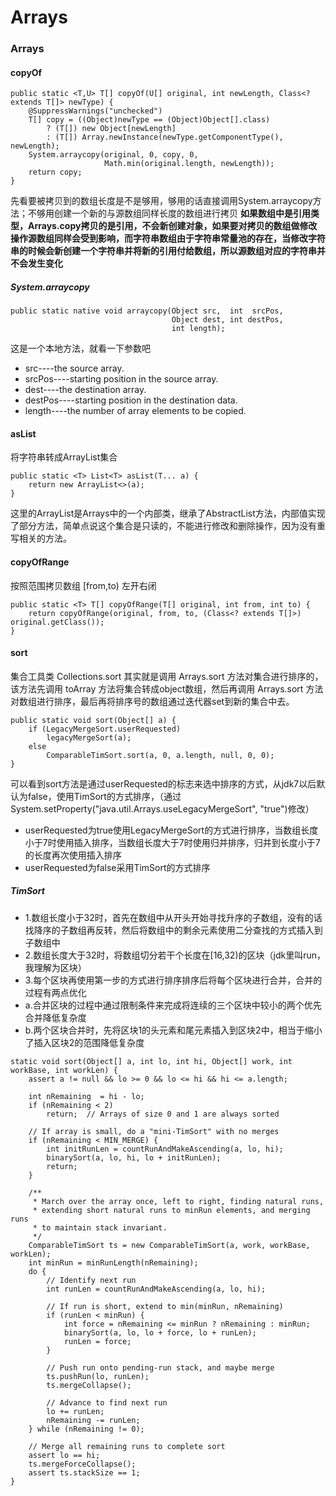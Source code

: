 # Arrays

### Arrays
#### copyOf
~~~
public static <T,U> T[] copyOf(U[] original, int newLength, Class<? extends T[]> newType) {
    @SuppressWarnings("unchecked")
    T[] copy = ((Object)newType == (Object)Object[].class)
        ? (T[]) new Object[newLength]
        : (T[]) Array.newInstance(newType.getComponentType(), newLength);
    System.arraycopy(original, 0, copy, 0,
                     Math.min(original.length, newLength));
    return copy;
}
~~~

先看要被拷贝到的数组长度是不是够用，够用的话直接调用System.arraycopy方法；不够用创建一个新的与源数组同样长度的数组进行拷贝
**如果数组中是引用类型，Arrays.copy拷贝的是引用，不会新创建对象，如果要对拷贝的数组做修改操作源数组同样会受到影响，而字符串数组由于字符串常量池的存在，当修改字符串的时候会新创建一个字符串并将新的引用付给数组，所以源数组对应的字符串并不会发生变化**

##### System.arraycopy
~~~
public static native void arraycopy(Object src,  int  srcPos,
                                    Object dest, int destPos,
                                    int length);
~~~
这是一个本地方法，就看一下参数吧

+ src----the source array. 
+ srcPos----starting position in the source array.
+ dest----the destination array.
+ destPos----starting position in the destination data.
+ length----the number of array elements to be copied.


#### asList
将字符串转成ArrayList集合

~~~
public static <T> List<T> asList(T... a) {
    return new ArrayList<>(a);
}
~~~

这里的ArrayList是Arrays中的一个内部类，继承了AbstractList方法，内部值实现了部分方法，简单点说这个集合是只读的，不能进行修改和删除操作，因为没有重写相关的方法。

#### copyOfRange
按照范围拷贝数组 [from,to) 左开右闭
```
public static <T> T[] copyOfRange(T[] original, int from, int to) {
    return copyOfRange(original, from, to, (Class<? extends T[]>) original.getClass());
}
```

#### sort 

集合工具类 Collections.sort 其实就是调用 Arrays.sort 方法对集合进行排序的，该方法先调用 toArray 方法将集合转成object数组，然后再调用 Arrays.sort 方法对数组进行排序，最后再将排序号的数组通过迭代器set到新的集合中去。

```
public static void sort(Object[] a) {
    if (LegacyMergeSort.userRequested)
        legacyMergeSort(a);
    else
        ComparableTimSort.sort(a, 0, a.length, null, 0, 0);
}
```
可以看到sort方法是通过userRequested的标志来选中排序的方式，从jdk7以后默认为false，使用TimSort的方式排序，（通过System.setProperty("java.util.Arrays.useLegacyMergeSort", "true")修改）

- userRequested为true使用LegacyMergeSort的方式进行排序，当数组长度小于7时使用插入排序，当数组长度大于7时使用归并排序，归并到长度小于7的长度再次使用插入排序
- userRequested为false采用TimSort的方式排序

##### TimSort
+ 1.数组长度小于32时，首先在数组中从开头开始寻找升序的子数组，没有的话找降序的子数组再反转，然后将数组中的剩余元素使用二分查找的方式插入到子数组中
+ 2.数组长度大于32时，将数组切分若干个长度在[16,32)的区块（jdk里叫run，我理解为区块）
+ 3.每个区块再使用第一步的方式进行排序排序后将每个区块进行合并，合并的过程有两点优化
 + a.合并区块的过程中通过限制条件来完成将连续的三个区块中较小的两个优先合并降低复杂度
 + b.两个区块合并时，先将区块1的头元素和尾元素插入到区块2中，相当于缩小了插入区块2的范围降低复杂度

```
static void sort(Object[] a, int lo, int hi, Object[] work, int workBase, int workLen) {
    assert a != null && lo >= 0 && lo <= hi && hi <= a.length;

    int nRemaining  = hi - lo;
    if (nRemaining < 2)
        return;  // Arrays of size 0 and 1 are always sorted

    // If array is small, do a "mini-TimSort" with no merges
    if (nRemaining < MIN_MERGE) {
        int initRunLen = countRunAndMakeAscending(a, lo, hi);
        binarySort(a, lo, hi, lo + initRunLen);
        return;
    }

    /**
     * March over the array once, left to right, finding natural runs,
     * extending short natural runs to minRun elements, and merging runs
     * to maintain stack invariant.
     */
    ComparableTimSort ts = new ComparableTimSort(a, work, workBase, workLen);
    int minRun = minRunLength(nRemaining);
    do {
        // Identify next run
        int runLen = countRunAndMakeAscending(a, lo, hi);

        // If run is short, extend to min(minRun, nRemaining)
        if (runLen < minRun) {
            int force = nRemaining <= minRun ? nRemaining : minRun;
            binarySort(a, lo, lo + force, lo + runLen);
            runLen = force;
        }

        // Push run onto pending-run stack, and maybe merge
        ts.pushRun(lo, runLen);
        ts.mergeCollapse();

        // Advance to find next run
        lo += runLen;
        nRemaining -= runLen;
    } while (nRemaining != 0);

    // Merge all remaining runs to complete sort
    assert lo == hi;
    ts.mergeForceCollapse();
    assert ts.stackSize == 1;
}
```

